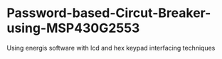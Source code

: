 # Password-based-Circut-Breaker-using-MSP430G2553
Using energis software with lcd and hex keypad interfacing techniques 
